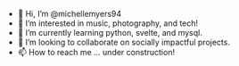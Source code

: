 - 👋 Hi, I’m @michellemyers94
- 👀 I’m interested in music, photography, and tech!
- 🌱 I’m currently learning python, svelte, and mysql.
- 💞️ I’m looking to collaborate on socially impactful projects.
- 📫 How to reach me ... under construction!

<!---
michellemyers94/michellemyers94 is a ✨ special ✨ repository because its `README.md` (this file) appears on your GitHub profile.
You can click the Preview link to take a look at your changes.
--->
